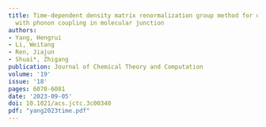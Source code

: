 ```yaml
---
title: Time-dependent density matrix renormalization group method for quantum transport
  with phonon coupling in molecular junction
authors:
- Yang, Hengrui
- Li, Weitang
- Ren, Jiajun
- Shuai*, Zhigang
publication: Journal of Chemical Theory and Computation
volume: '19'
issue: '18'
pages: 6070-6081
date: '2023-09-05'
doi: 10.1021/acs.jctc.3c00340
pdf: "yang2023time.pdf"
---
```

